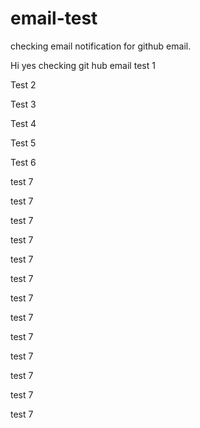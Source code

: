 # email-test
checking email notification for github email.

Hi yes
checking git hub email 
test 1

Test 2

Test 3

Test 4

Test 5

Test 6

test 7

test 7

test 7


test 7

test 7

test 7


test 7

test 7

test 7

test 7

test 7


test 7

test 7

